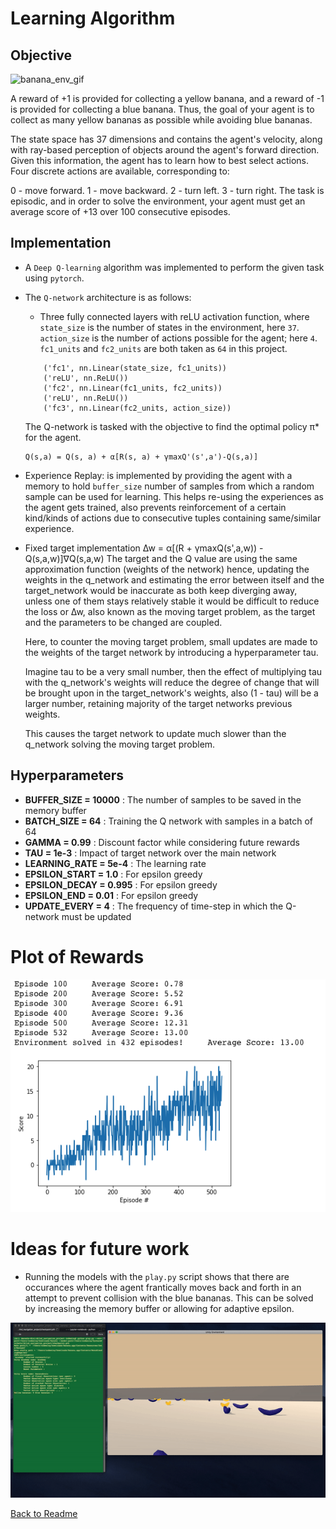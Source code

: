 # Learning Algorithm

## Objective
![banana_env_gif](https://github.com/AmreshVenugopal/DRLND_Navigation_Project/blob/master/trained_banana_collector.gif?raw=true?raw=true "Banana environment solved")

A reward of +1 is provided for collecting a yellow banana, and a reward of -1 is provided for collecting a blue banana. Thus, the goal of your agent is to collect as many yellow bananas as possible while avoiding blue bananas.

The state space has 37 dimensions and contains the agent's velocity, along with ray-based perception of objects around the agent's forward direction. Given this information, the agent has to learn how to best select actions. Four discrete actions are available, corresponding to:

0 - move forward.
1 - move backward.
2 - turn left.
3 - turn right.
The task is episodic, and in order to solve the environment, your agent must get an average score of +13 over 100 consecutive episodes.

## Implementation
- A `Deep Q-learning` algorithm was implemented to perform the given task using `pytorch`.
- The `Q-network` architecture is as follows:
    - Three fully connected layers with reLU activation function, where `state_size` is the number of states
    in the environment, here `37`. `action_size` is the number of actions possible for the agent; here `4`.
    `fc1_units` and `fc2_units` are both taken as `64` in this project.
    ```
        ('fc1', nn.Linear(state_size, fc1_units))
        ('reLU', nn.ReLU())
        ('fc2', nn.Linear(fc1_units, fc2_units))
        ('reLU', nn.ReLU())
        ('fc3', nn.Linear(fc2_units, action_size))
    ```

    The Q-network is tasked with the objective to find the optimal policy π* for the agent.
    ```
    Q(s,a) = Q(s, a) + α[R(s, a) + γmaxQ'(s',a')-Q(s,a)]
    ```
- Experience Replay: is implemented by providing the agent with a memory
    to hold `buffer_size` number of samples from which a random sample can be used for learning.
    This helps re-using the experiences as the agent gets trained, also prevents reinforcement of a
    certain kind/kinds of actions due to consecutive tuples containing same/similar experience.

- Fixed target implementation
    ∆w = α[(R + γmaxQ(s',a,w)) - Q(s,a,w)]∇Q(s,a,w)
    The target and the Q value are using the same approximation function 
    (weights of the network) hence, updating the weights in the q_network and 
    estimating the error between itself and the target_network would be inaccurate 
    as both keep diverging away, unless one of them stays relatively stable it would 
    be difficult to reduce the loss or ∆w, also known as the moving target problem, as 
    the target and the parameters to be changed are coupled.

    Here, to counter the moving target problem, small updates are made to the weights of the 
    target network by introducing a hyperparameter tau. 
    
    Imagine tau to be a very small number, then the effect of multiplying tau with the 
    q_network's weights will reduce the degree of change that will be brought upon in the 
    target_network's weights, also (1 - tau) will be a larger number, retaining majority of the
    target networks previous weights.
    
    This causes the target network to update much slower than the q_network solving 
    the moving target problem.

## Hyperparameters
- **BUFFER_SIZE   = 10000**     : The number of samples to be saved in the memory buffer
- **BATCH_SIZE    = 64**        : Training the Q network with samples in a batch of 64
- **GAMMA         = 0.99**      : Discount factor while considering future rewards
- **TAU           = 1e-3**      : Impact of target network over the main network
- **LEARNING_RATE = 5e-4**      : The learning rate
- **EPSILON_START = 1.0**       : For epsilon greedy
- **EPSILON_DECAY = 0.995**     : For epsilon greedy
- **EPSILON_END   = 0.01**      : For epsilon greedy
- **UPDATE_EVERY  = 4**         : The frequency of time-step in which the Q-network must be updated



# Plot of Rewards
![banana_agent_rewards](https://github.com/AmreshVenugopal/DRLND_Navigation_Project/blob/master/DRLND_agent_scores.png?raw=true?raw=true "Agent scores")


# Ideas for future work
- Running the models with the `play.py` script shows that there are occurances where the agent
frantically moves back and forth in an attempt to prevent collision with the blue bananas.
This can be solved by increasing the memory buffer or allowing for adaptive epsilon.

![banana_agent_rewards](https://github.com/AmreshVenugopal/DRLND_Navigation_Project/blob/master/banana_agent_fails.gif?raw=true?raw=true "Agent scores")

[Back to Readme](https://github.com/AmreshVenugopal/DRLND_Navigation_Project/blob/master/Readme.md)